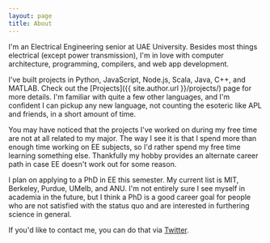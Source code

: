 ```yaml
---
layout: page
title: About
---
```


I'm an Electrical Engineering senior at UAE University. Besides most things electrical (except power transmission), I'm in love with computer architecture, programming, compilers, and web app development.

I've built projects in Python, JavaScript, Node.js, Scala, Java, C++, and MATLAB. Check out the [Projects]({{ site.author.url }}/projects/) page for more details. I'm familiar with quite a few other languages, and I'm confident I can pickup any new language, not counting the esoteric like APL and friends, in a short amount of time.

You may have noticed that the projects I've worked on during my free time are not at all related to my major. The way I see it is that I spend more than enough time working on EE subjects, so I'd rather spend my free time learning something else. Thankfully my hobby provides an alternate career path in case EE doesn't work out for some reason.

I plan on applying to a PhD in EE this semester. My current list is MIT, Berkeley, Purdue, UMelb, and ANU. I'm not entirely sure I see myself in academia in the future, but I think a PhD is a good career goal for people who are not satisfied with the status quo and are interested in furthering science in general.

If you'd like to contact me, you can do that via [Twitter](https://twitter.com/Cyph0n).
